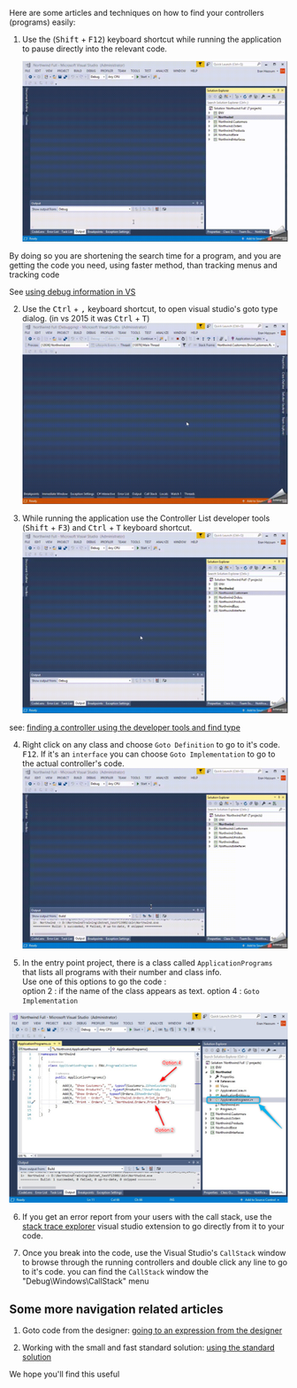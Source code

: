 ﻿Here are some articles and techniques on how to find your controllers (programs) easily:
1. Use the (<kbd>Shift</kbd> + <kbd>F12</kbd>) keyboard shortcut while running the application to pause directly into the relevant code.  
    
    ![Shift + F12](20190205_10h39_50.gif)   

By doing so you are shortening the search time for a program, and you are getting the code you need, using faster method, than tracking menus and tracking code 

See [using debug information in VS](using-debug-information-in-vs.html)

2. Use the <kbd>Ctrl</kbd> + <kbd>,</kbd> keyboard shortcut, to open visual studio's goto type dialog. (in vs 2015 it was <kbd>Ctrl</kbd> + <kbd>T</kbd>)  
    ![Ctrl + ,](20190205_13h21_16.gif)   

3. While running the application use the Controller List developer tools (<kbd>Shift</kbd> + <kbd>F3</kbd>) and <kbd>Ctrl</kbd> + <kbd>T</kbd> keyboard shortcut.  
    ![developer tools](20190205_13h28_41.gif) 
 
see: [finding a controller using the developer tools and find type](finding-a-controller-using-the-developer-tools-and-find-type.html)

4. Right click on any class and choose `Goto Definition` to go to it's code. <kbd>F12</kbd>. If it's an `interface` you can choose `Goto Implementation` to go to the actual controller's code.  
    ![Goto Definition](20190205_13h42_58.gif) 

5. In the entry point project, there is a class called `ApplicationPrograms` that lists all programs with their number and class info.  
Use one of this options to go the code :  
 option 2 : if the name of the class appears as text.
 option 4 : `Goto Implementation`  

![ApplicationPrograms](2019-02-05_14h09_13.png)

6. If you get an error report from your users with the call stack, use the [stack trace explorer](stack-trace-explorer.html) visual studio extension to go directly from it to your code.

7. Once you break into the code, use the Visual Studio's `CallStack` window to browse through the running controllers and double click any line to go to it's code. you can find the `CallStack` window the "Debug\Windows\CallStack" menu

## Some more navigation related articles
1. Goto code from the designer: [going to an expression from the designer](going-to-an-expression-from-the-designer.html)

2. Working with the small and fast standard solution: [using the standard solution](using-the-standard-solution.html)

We hope you'll find this useful